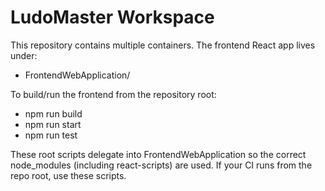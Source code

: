 # LudoMaster Workspace

This repository contains multiple containers. The frontend React app lives under:

- FrontendWebApplication/

To build/run the frontend from the repository root:

- npm run build
- npm run start
- npm run test

These root scripts delegate into FrontendWebApplication so the correct node_modules (including react-scripts) are used. If your CI runs from the repo root, use these scripts.
